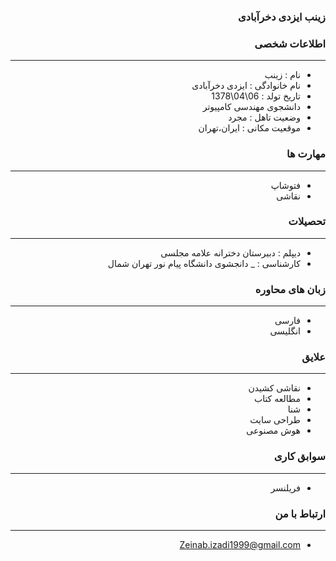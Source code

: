 <style type="text/css">
body{
 direction:rtl;
}
</style>
### زینب ایزدی دخرآبادی

### اطلاعات شخصی

---
+ نام : زینب
+ نام خانوادگی : ایزدی دخرآبادی
+ تاریخ تولد : 06\04\1378
+ دانشجوی مهندسی کامپیوتر 
+ وضعیت تاهل : مجرد
+ موقعیت مکانی : ایران،تهران


### مهارت ها

---
+ فتوشاپ
+ نقاشی

### تحصیلات

---
+ دیپلم : دبیرستان دخترانه علامه مجلسی
+ کارشناسی : 
_  دانجشوی دانشگاه پیام نور تهران شمال 

### زبان های محاوره

---
+ فارسی
+ انگلیسی

### علایق

---
+ نقاشی کشیدن 
+ مطالعه کتاب 
+ شنا
+ طراحی سایت
+ هوش مصنوعی

### سوابق کاری

---
+ فریلنسر

### ارتباط با من

---
+ Zeinab.izadi1999@gmail.com

